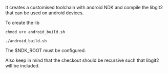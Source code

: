 It creates a customised toolchain with android NDK and compile the libgit2 
that can be used on android devices.

To create the lib

    chmod u+x android_build.sh
    
    ./android_build.sh

The $NDK_ROOT must be configured.

Also keep in mind that the checkout should be recursive such that libgit2
will be included.
